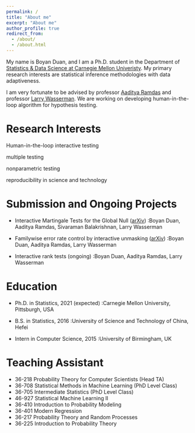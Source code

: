 ```yaml
---
permalink: /
title: "About me"
excerpt: "About me"
author_profile: true
redirect_from:
  - /about/
  - /about.html
---
```


My name is Boyan Duan, and I am a Ph.D. student in the Department of [Statistics & Data Science at Carnegie Mellon Univeristy](http://stat.cmu.edu). My primary research interests are statistical inference methodologies with data adaptiveness.

I am very fortunate to be advised by professor [Aaditya Ramdas](http://www.stat.cmu.edu/~aramdas/) and professor [Larry Wasserman](http://www.stat.cmu.edu/~larry/). We are working on developing human-in-the-loop algorithm for hypothesis testing.

Research Interests
======
Human-in-the-loop interactive testing

multiple testing

nonparametric testing

reproducibility in science and technology

Submission and Ongoing Projects
=======
* Interactive Martingale Tests for the Global Null ([arXiv](https://arxiv.org/pdf/1909.07339.pdf))
:Boyan Duan, Aaditya Ramdas, Sivaraman Balakrishnan, Larry Wasserman

* Familywise error rate control by interactive unmasking ([arXiv](https://arxiv.org/pdf/2002.08545.pdf))
:Boyan Duan, Aaditya Ramdas, Larry Wasserman

* Interactive rank tests (ongoing)
:Boyan Duan, Aaditya Ramdas, Larry Wasserman

Education
=======
* Ph.D. in Statistics, 2021 (expected)
:Carnegie Mellon University, Pittsburgh, USA

* B.S. in Statistics, 2016
:University of Science and Technology of China, Hefei

* Intern in Computer Science, 2015
:University of Birmingham, UK

Teaching Assistant
=======
* 36-218 Probability Theory for Computer Scientists (Head TA)
* 36-708 Statistical Methods in Machine Learning (PhD Level Class)
* 36-705 Intermediate Statistics (PhD Level Class)
* 46-927  Statistical Machine Learning II
* 36-410 Introduction to Probability Modeling
* 36-401 Modern Regression
* 36-217 Probability Theory and Random Processes
* 36-225 Introduction to Probability Theory
